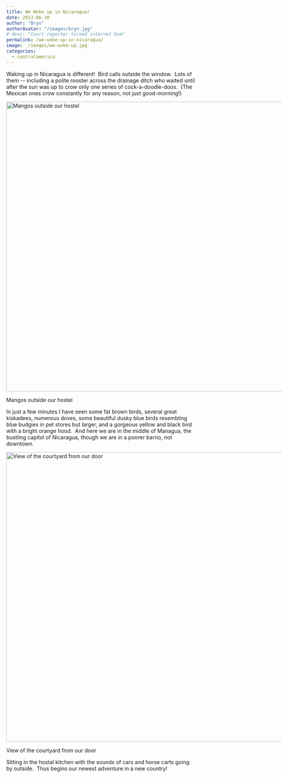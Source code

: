 ```yaml
---
title: We Woke up in Nicaragua!
date: 2013-06-30
author: "Bryn"
authorAvatar: "/images/bryn.jpg"
# desc: "Court reporter turned internet bum"
permalink: /we-woke-up-in-nicaragua/
image:  /images/we-woke-up.jpg
categories:
  - centralamerica
---
```

Waking up in Nicaragua is different!  Bird calls outside the window.  Lots of them -- including a polite rooster across the drainage ditch who waited until after the sun was up to crow only one series of cock-a-doodle-doos.  (The Mexican ones crow constantly for any reason, not just good-morning!)

<div id="attachment_2558" style="width: 1034px" class="wp-caption aligncenter">
  <a href="https://vagabondians.com/wp-content/uploads/2013/06/mangos.jpg"><img class="size-full wp-image-2558" src="https://vagabondians.com/wp-content/uploads/2013/06/mangos.jpg" alt="Mangos outside our hostel" width="1024" height="768" /></a>
  
  <p class="wp-caption-text">
    Mangos outside our hostel
  </p>
</div>

<p style="text-align: left;">
  In just a few minutes I have seen some fat brown birds, several great kiskadees, numerous doves, some beautiful dusky blue birds resembling blue budgies in pet stores but larger, and a gorgeous yellow and black bird with a bright orange hood.  And here we are in the middle of Managua, the bustling capitol of Nicaragua, though we are in a poorer barrio, not downtown.
</p>

<div id="attachment_2559" style="width: 1034px" class="wp-caption aligncenter">
  <a href="https://vagabondians.com/wp-content/uploads/2013/06/casadelosabuelos.jpg"><img class="size-full wp-image-2559" src="https://vagabondians.com/wp-content/uploads/2013/06/casadelosabuelos.jpg" alt="View of the courtyard from our door" width="1024" height="768" /></a>
  
  <p class="wp-caption-text">
    View of the courtyard from our door
  </p>
</div>

Sitting in the hostal kitchen with the sounds of cars and horse carts going by outside.  Thus begins our newest adventure in a new country!